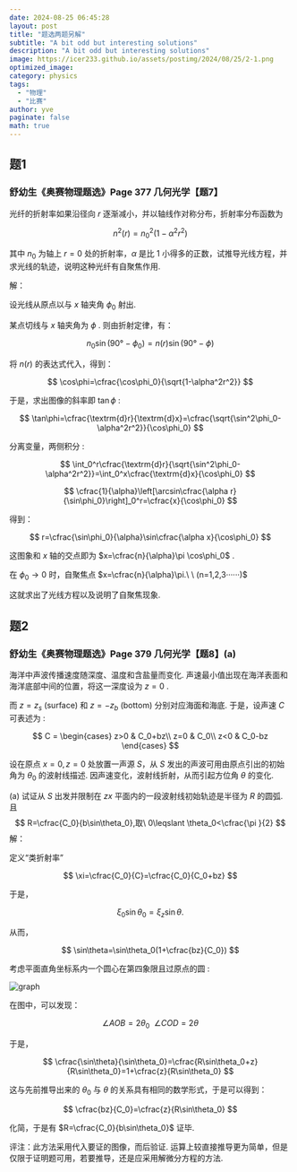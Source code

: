```yaml
---
date: 2024-08-25 06:45:28
layout: post
title: "题选两题另解"
subtitle: "A bit odd but interesting solutions"
description: "A bit odd but interesting solutions"
image: https://icer233.github.io/assets/postimg/2024/08/25/2-1.png
optimized_image:
category: physics
tags:
  - "物理"
  - "比赛"
author: yve
paginate: false
math: true
---
```


## 题1
### 舒幼生《奥赛物理题选》Page 377 几何光学【题7】

光纤的折射率如果沿径向 $r$ 逐渐减小，并以轴线作对称分布，折射率分布函数为



$$
n^2(r)=n_0^2(1-\alpha^2r^2)
$$



其中 $n_0$ 为轴上 $r=0$ 处的折射率，$\alpha$ 是比 $1$ 小得多的正数，试推导光线方程，并求光线的轨迹，说明这种光纤有自聚焦作用.

解：

设光线从原点以与 $x$ 轴夹角 $\phi_0$ 射出. 

某点切线与 $x$ 轴夹角为 $\phi$ . 则由折射定律，有：



$$
n_0\sin(90°-\phi_0)=n(r)\sin(90°-\phi)
$$



将 $n(r)$ 的表达式代入，得到：



$$
\cos\phi=\cfrac{\cos\phi_0}{\sqrt{1-\alpha^2r^2}}
$$



于是，求出图像的斜率即 $\tan\phi$ :



$$
\tan\phi=\cfrac{\textrm{d}r}{\textrm{d}x}=\cfrac{\sqrt{\sin^2\phi_0-\alpha^2r^2}}{\cos\phi_0}
$$



分离变量，两侧积分 :



$$
\int_0^r\cfrac{\textrm{d}r}{\sqrt{\sin^2\phi_0-\alpha^2r^2}}=\int_0^x\cfrac{\textrm{d}x}{\cos\phi_0}
$$



$$
\cfrac{1}{\alpha}\left[\arcsin\cfrac{\alpha r}{\sin\phi_0}\right]_0^r=\cfrac{x}{\cos\phi_0}
$$

得到：



$$
r=\cfrac{\sin\phi_0}{\alpha}\sin\cfrac{\alpha x}{\cos\phi_0}
$$



这图象和 $x$ 轴的交点即为 $x=\cfrac{n}{\alpha}\pi \cos\phi_0$ .

在 $\phi_0\rightarrow0$  时，自聚焦点 $x=\cfrac{n}{\alpha}\pi.\   \  (n=1,2,3······)$

这就求出了光线方程以及说明了自聚焦现象.

## 题2
### 舒幼生《奥赛物理题选》Page 379 几何光学【题8】(a)

海洋中声波传播速度随深度、温度和含盐量而变化. 声速最小值出现在海洋表面和海洋底部中间的位置，将这一深度设为 $z=0$ . 

而 $z=z_s\ (\textrm{surface})$ 和 $z=-z_b\ (\textrm{bottom})$ 分别对应海面和海底. 于是，设声速 $C$ 可表述为 :


$$
C =
    \begin{cases}
      z>0 & C_0+bz\\
      z=0 & C_0\\
      z<0 & C_0-bz
    \end{cases}
$$


设在原点 $x=0,z=0$ 处放置一声源 $S$，从 $S$ 发出的声波可用由原点引出的初始角为 $\theta_0$ 的波射线描述. 因声速变化，波射线折射，从而引起方位角 $\theta$ 的变化.

$(\text{a})$ 试证从 $S$ 出发并限制在 $zx$ 平面内的一段波射线初始轨迹是半径为 $R$ 的圆弧. 
且
$$
R=\cfrac{C_0}{b\sin\theta_0},取\ 0\leqslant \theta_0<\cfrac{\pi
}{2}
$$
解：

定义“类折射率” 


$$
\xi=\cfrac{C_0}{C}=\cfrac{C_0}{C_0+bz}
$$


于是，


$$
\xi_0\sin\theta_0=\xi_z\sin\theta.
$$


从而，


$$
\sin\theta=\sin\theta_0(1+\cfrac{bz}{C_0})
$$


考虑平面直角坐标系内一个圆心在第四象限且过原点的圆 :
	

![graph](https://icer233.github.io/assets/postimg/2024/08/25/2-1.png)



在图中，可以发现：


$$
\angle AOB=2\theta_0\ \ \angle COD=2\theta
$$


于是，


$$
\cfrac{\sin\theta}{\sin\theta_0}=\cfrac{R\sin\theta_0+z}{R\sin\theta_0}=1+\cfrac{z}{R\sin\theta_0}
$$


这与先前推导出来的 $\theta_0$ 与 $\theta$ 的关系具有相同的数学形式，于是可以得到：


$$
\cfrac{bz}{C_0}=\cfrac{z}{R\sin\theta_0}
$$


化简，于是有 $R=\cfrac{C_0}{b\sin\theta_0}$ 证毕.

评注：此方法采用代入要证的图像，而后验证. 运算上较直接推导更为简单，但是仅限于证明题可用，若要推导，还是应采用解微分方程的方法.
